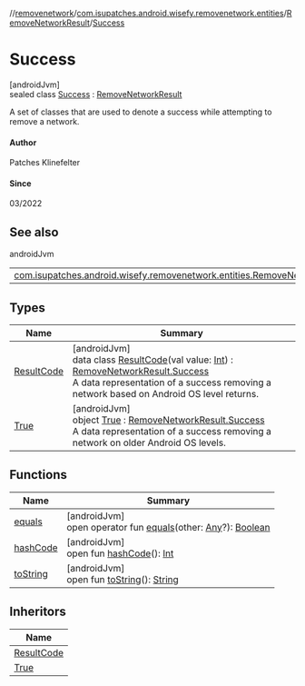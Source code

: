 //[removenetwork](../../../../index.md)/[com.isupatches.android.wisefy.removenetwork.entities](../../index.md)/[RemoveNetworkResult](../index.md)/[Success](index.md)

# Success

[androidJvm]\
sealed class [Success](index.md) : [RemoveNetworkResult](../index.md)

A set of classes that are used to denote a success while attempting to remove a network.

#### Author

Patches Klinefelter

#### Since

03/2022

## See also

androidJvm

| | |
|---|---|
| [com.isupatches.android.wisefy.removenetwork.entities.RemoveNetworkResult](../index.md) |  |

## Types

| Name | Summary |
|---|---|
| [ResultCode](-result-code/index.md) | [androidJvm]<br>data class [ResultCode](-result-code/index.md)(val value: [Int](https://kotlinlang.org/api/latest/jvm/stdlib/kotlin/-int/index.html)) : [RemoveNetworkResult.Success](index.md)<br>A data representation of a success removing a network based on Android OS level returns. |
| [True](-true/index.md) | [androidJvm]<br>object [True](-true/index.md) : [RemoveNetworkResult.Success](index.md)<br>A data representation of a success removing a network on older Android OS levels. |

## Functions

| Name | Summary |
|---|---|
| [equals](../-failure/-result-code/index.md#585090901%2FFunctions%2F-2039424092) | [androidJvm]<br>open operator fun [equals](../-failure/-result-code/index.md#585090901%2FFunctions%2F-2039424092)(other: [Any](https://kotlinlang.org/api/latest/jvm/stdlib/kotlin/-any/index.html)?): [Boolean](https://kotlinlang.org/api/latest/jvm/stdlib/kotlin/-boolean/index.html) |
| [hashCode](../-failure/-result-code/index.md#1794629105%2FFunctions%2F-2039424092) | [androidJvm]<br>open fun [hashCode](../-failure/-result-code/index.md#1794629105%2FFunctions%2F-2039424092)(): [Int](https://kotlinlang.org/api/latest/jvm/stdlib/kotlin/-int/index.html) |
| [toString](../-failure/-result-code/index.md#1616463040%2FFunctions%2F-2039424092) | [androidJvm]<br>open fun [toString](../-failure/-result-code/index.md#1616463040%2FFunctions%2F-2039424092)(): [String](https://kotlinlang.org/api/latest/jvm/stdlib/kotlin/-string/index.html) |

## Inheritors

| Name |
|---|
| [ResultCode](-result-code/index.md) |
| [True](-true/index.md) |
